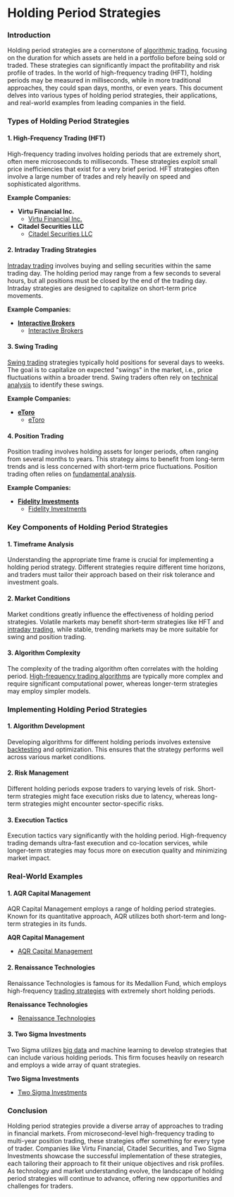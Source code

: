 # Holding Period Strategies

### Introduction
Holding period strategies are a cornerstone of [algorithmic trading](../a/algorithmic_trading.md), focusing on the duration for which assets are held in a portfolio before being sold or traded. These strategies can significantly impact the profitability and risk profile of trades. In the world of high-frequency trading (HFT), holding periods may be measured in milliseconds, while in more traditional approaches, they could span days, months, or even years. This document delves into various types of holding period strategies, their applications, and real-world examples from leading companies in the field.

### Types of Holding Period Strategies

#### 1. High-Frequency Trading (HFT)
High-frequency trading involves holding periods that are extremely short, often mere microseconds to milliseconds. These strategies exploit small price inefficiencies that exist for a very brief period. HFT strategies often involve a large number of trades and rely heavily on speed and sophisticated algorithms.

**Example Companies:**
- **Virtu Financial Inc.** 
  - [Virtu Financial Inc.](https://www.virtu.com/)
- **Citadel Securities LLC**
  - [Citadel Securities LLC](https://www.citadelsecurities.com/)

#### 2. Intraday Trading Strategies
[Intraday trading](../i/intraday_trading.md) involves buying and selling securities within the same trading day. The holding period may range from a few seconds to several hours, but all positions must be closed by the end of the trading day. Intraday strategies are designed to capitalize on short-term price movements.

**Example Companies:**
- **[Interactive Brokers](../i/interactive_brokers.md)**
  - [Interactive Brokers](https://www.interactivebrokers.com/)

#### 3. Swing Trading
[Swing trading](../s/swing_trading.md) strategies typically hold positions for several days to weeks. The goal is to capitalize on expected "swings" in the market, i.e., price fluctuations within a broader trend. Swing traders often rely on [technical analysis](../t/technical_analysis.md) to identify these swings.

**Example Companies:**
- **[eToro](../e/etoro.md)**
  - [eToro](https://www.etoro.com/)

#### 4. Position Trading
Position trading involves holding assets for longer periods, often ranging from several months to years. This strategy aims to benefit from long-term trends and is less concerned with short-term price fluctuations. Position trading often relies on [fundamental analysis](../f/fundamental_analysis.md).

**Example Companies:**
- **[Fidelity Investments](../f/fidelity_investments.md)**
  - [Fidelity Investments](https://www.fidelity.com/)

### Key Components of Holding Period Strategies

#### 1. Timeframe Analysis
Understanding the appropriate time frame is crucial for implementing a holding period strategy. Different strategies require different time horizons, and traders must tailor their approach based on their risk tolerance and investment goals.

#### 2. Market Conditions
Market conditions greatly influence the effectiveness of holding period strategies. Volatile markets may benefit short-term strategies like HFT and [intraday trading](../i/intraday_trading.md), while stable, trending markets may be more suitable for swing and position trading.

#### 3. Algorithm Complexity
The complexity of the trading algorithm often correlates with the holding period. [High-frequency trading algorithms](../h/high-frequency_trading_algorithms.md) are typically more complex and require significant computational power, whereas longer-term strategies may employ simpler models.

### Implementing Holding Period Strategies

#### 1. Algorithm Development
Developing algorithms for different holding periods involves extensive [backtesting](../b/backtesting.md) and optimization. This ensures that the strategy performs well across various market conditions.

#### 2. Risk Management
Different holding periods expose traders to varying levels of risk. Short-term strategies might face execution risks due to latency, whereas long-term strategies might encounter sector-specific risks.

#### 3. Execution Tactics
Execution tactics vary significantly with the holding period. High-frequency trading demands ultra-fast execution and co-location services, while longer-term strategies may focus more on execution quality and minimizing market impact.

### Real-World Examples

#### 1. AQR Capital Management
AQR Capital Management employs a range of holding period strategies. Known for its quantitative approach, AQR utilizes both short-term and long-term strategies in its funds.

**AQR Capital Management**
- [AQR Capital Management](https://www.aqr.com/)

#### 2. Renaissance Technologies
Renaissance Technologies is famous for its Medallion Fund, which employs high-frequency [trading strategies](../t/trading_strategies.md) with extremely short holding periods.

**Renaissance Technologies**
- [Renaissance Technologies](https://www.rentec.com/)

#### 3. Two Sigma Investments
Two Sigma utilizes [big data](../b/big_data_in_trading.md) and machine learning to develop strategies that can include various holding periods. This firm focuses heavily on research and employs a wide array of quant strategies.

**Two Sigma Investments**
- [Two Sigma Investments](https://www.twosigma.com/)

### Conclusion
Holding period strategies provide a diverse array of approaches to trading in financial markets. From microsecond-level high-frequency trading to multi-year position trading, these strategies offer something for every type of trader. Companies like Virtu Financial, Citadel Securities, and Two Sigma Investments showcase the successful implementation of these strategies, each tailoring their approach to fit their unique objectives and risk profiles. As technology and market understanding evolve, the landscape of holding period strategies will continue to advance, offering new opportunities and challenges for traders.